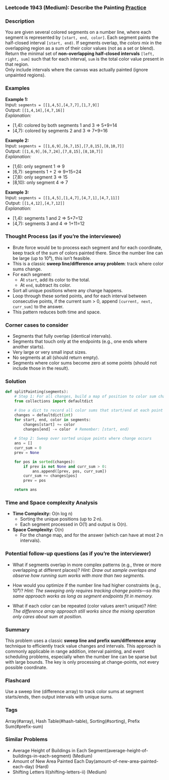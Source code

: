 ### Leetcode 1943 (Medium): Describe the Painting [Practice](https://leetcode.com/problems/describe-the-painting)

### Description  
You are given several colored segments on a number line, where each segment is represented by `[start, end, color]`. Each segment paints the half-closed interval `[start, end)`. If segments overlap, the *colors mix* in the overlapping region as a sum of their color values (not as a set or blend).  
Return the minimal set of **non-overlapping half-closed intervals** `[left, right, sum]` such that for each interval, `sum` is the total color value present in that region.  
Only include intervals where the canvas was actually painted (ignore unpainted regions).

### Examples  

**Example 1:**  
Input: `segments = [[1,4,5],[4,7,7],[1,7,9]]`  
Output: `[[1,4,14],[4,7,16]]`  
*Explanation:*
- [1,4): colored by both segments 1 and 3 ⇒ 5+9=14  
- [4,7): colored by segments 2 and 3 ⇒ 7+9=16

**Example 2:**  
Input: `segments = [[1,6,9],[6,7,15],[7,8,15],[8,10,7]]`  
Output: `[[1,6,9],[6,7,24],[7,8,15],[8,10,7]]`  
*Explanation:*
- [1,6): only segment 1 ⇒ 9  
- [6,7): segments 1 + 2 ⇒ 9+15=24  
- [7,8): only segment 3 ⇒ 15  
- [8,10): only segment 4 ⇒ 7

**Example 3:**  
Input: `segments = [[1,4,5],[1,4,7],[4,7,1],[4,7,11]]`  
Output: `[[1,4,12],[4,7,12]]`  
*Explanation:*
- [1,4): segments 1 and 2 ⇒ 5+7=12  
- [4,7): segments 3 and 4 ⇒ 1+11=12

### Thought Process (as if you’re the interviewee)  
- Brute force would be to process each segment and for each coordinate, keep track of the sum of colors painted there. Since the number line can be large (up to 10⁵), this isn’t feasible.
- This is a classic **sweep line/difference array problem**: track where color sums change.
- For each segment:
  - At `start`, add its color to the total.
  - At `end`, subtract its color.
- Sort all unique positions where any change happens.
- Loop through these sorted points, and for each interval between consecutive points, if the current sum > 0, append `[current, next, curr_sum]` to the answer.
- This pattern reduces both time and space.

### Corner cases to consider  
- Segments that fully overlap (identical intervals).
- Segments that touch only at the endpoints (e.g., one ends where another starts).
- Very large or very small input sizes.
- No segments at all (should return empty).
- Segments where color sums become zero at some points (should not include those in the result).

### Solution

```python
def splitPainting(segments):
    # Step 1: For all changes, build a map of position to color sum change
    from collections import defaultdict

    # Use a dict to record all color sums that start/end at each point
    changes = defaultdict(int)
    for start, end, color in segments:
        changes[start] += color
        changes[end] -= color  # Remember: [start, end)
    
    # Step 2: Sweep over sorted unique points where change occurs
    ans = []
    curr_sum = 0
    prev = None

    for pos in sorted(changes):
        if prev is not None and curr_sum > 0:
            ans.append([prev, pos, curr_sum])
        curr_sum += changes[pos]
        prev = pos

    return ans
```

### Time and Space complexity Analysis  

- **Time Complexity:** O(n log n)  
  - Sorting the unique positions (up to 2·n).
  - Each segment processed in O(1) and output is O(n).
- **Space Complexity:** O(n)  
  - For the change map, and for the answer (which can have at most 2·n intervals).

### Potential follow-up questions (as if you’re the interviewer)  

- What if segments overlap in more complex patterns (e.g., three or more overlapping at different places)?
  *Hint: Draw out sample overlaps and observe how running sum works with more than two segments.*

- How would you optimize if the number line had higher constraints (e.g., 10⁹)?
  *Hint: The sweeping only requires tracking change points—so this same approach works as long as segment endpoints fit in memory.*

- What if each color can be repeated (color values aren’t unique)?
  *Hint: The difference array approach still works since the mixing operation only cares about sum at position.*

### Summary
This problem uses a classic **sweep line and prefix sum/difference array** technique to efficiently track value changes and intervals. This approach is commonly applicable in range addition, interval painting, and event scheduling problems, especially when the number line can be sparse but with large bounds. The key is only processing at change-points, not every possible coordinate.


### Flashcard
Use a sweep line (difference array) to track color sums at segment starts/ends, then output intervals with unique sums.

### Tags
Array(#array), Hash Table(#hash-table), Sorting(#sorting), Prefix Sum(#prefix-sum)

### Similar Problems
- Average Height of Buildings in Each Segment(average-height-of-buildings-in-each-segment) (Medium)
- Amount of New Area Painted Each Day(amount-of-new-area-painted-each-day) (Hard)
- Shifting Letters II(shifting-letters-ii) (Medium)